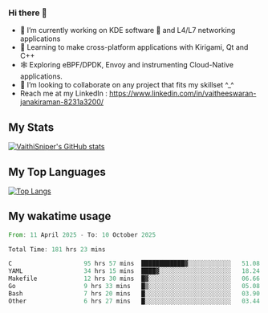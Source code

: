 ### Hi there 👋

- 🔭 I’m currently working on KDE software 💓 and L4/L7 networking applications 
- 📖 Learning to make cross-platform applications with Kirigami, Qt and C++
- 🕸️ Exploring eBPF/DPDK, Envoy and instrumenting Cloud-Native applications. 
- 👯 I’m looking to collaborate on any project that fits my skillset ^_^
- Reach me at my LinkedIn : https://www.linkedin.com/in/vaitheeswaran-janakiraman-8231a3200/

## My Stats
[![VaithiSniper's GitHub stats](https://github-readme-stats.vercel.app/api?username=VaithiSniper&hide=stars&theme=radical)](https://github.com/anuraghazra/github-readme-stats)

## My Top Languages

[![Top Langs](https://github-readme-stats.vercel.app/api/top-langs/?username=VaithiSniper&layout=compact)](https://github.com/anuraghazra/github-readme-stats)

## My wakatime usage

<!--START_SECTION:waka-->

```rust
From: 11 April 2025 - To: 10 October 2025

Total Time: 181 hrs 23 mins

C                    95 hrs 57 mins  ████████████▓░░░░░░░░░░░░   51.08 %
YAML                 34 hrs 15 mins  ████▓░░░░░░░░░░░░░░░░░░░░   18.24 %
Makefile             12 hrs 30 mins  █▓░░░░░░░░░░░░░░░░░░░░░░░   06.66 %
Go                   9 hrs 33 mins   █▒░░░░░░░░░░░░░░░░░░░░░░░   05.08 %
Bash                 7 hrs 20 mins   █░░░░░░░░░░░░░░░░░░░░░░░░   03.90 %
Other                6 hrs 27 mins   █░░░░░░░░░░░░░░░░░░░░░░░░   03.44 %
```

<!--END_SECTION:waka-->
